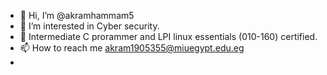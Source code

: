 - 👋 Hi, I’m @akramhammam5
- 👀 I’m interested in Cyber security.
- 🌱 Intermediate C prorammer and LPI linux essentials (010-160) certified.
- 📫 How to reach me akram1905355@miuegypt.edu.eg
- 
<!---
akramhammam5/akramhammam5 is a ✨ special ✨ repository because its `README.md` (this file) appears on your GitHub profile.
You can click the Preview link to take a look at your changes.
--->
